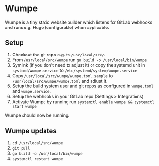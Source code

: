 # Wumpe

Wumpe is a tiny static website builder which listens for GitLab webhooks and runs e.g. Hugo (configurable) when applicable.

## Setup

1. Checkout the git repo e.g. to `/usr/local/src/`.
2. From `/usr/local/src/wumpe` run `go build -o /usr/local/bin/wumpe`
3. Symlink (if you don't need to adjust it) or copy the systemd unit in `systemd/wumpe.service` to `/etc/systemd/system/wumpe.service`
4. Copy `/usr/local/src/wumpe/wumpe.toml.sample` to `/usr/local/src/wumpe/wumpe.toml` and adjust it.
5. Setup the build system user and git repos as configured in `wumpe.toml` and `wumpe.service`.
6. Setup the webhooks in your GitLab repo (Settings > Integrations)
5. Activate Wumpe by running run `systemctl enable wumpe && systemctl start wumpe`

Wumpe should now be running.

## Wumpe updates

1. `cd /usr/local/src/wumpe`
2. `git pull`
3. `go build -o /usr/local/bin/wumpe`
4. `systemctl restart wumpe`

